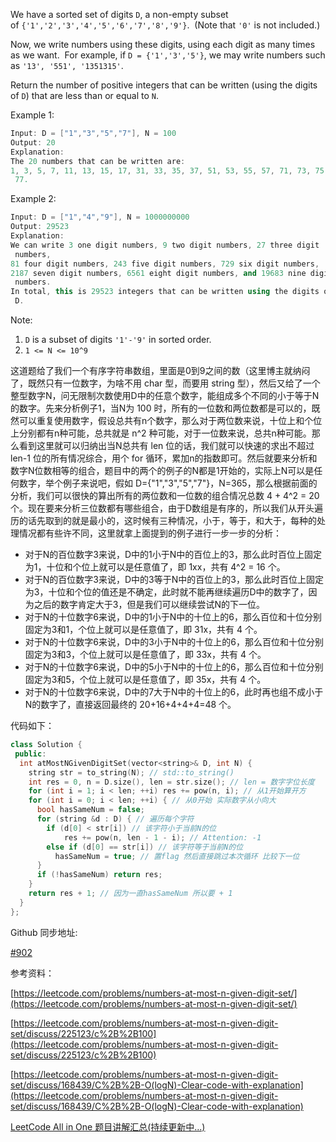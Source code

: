 We have a sorted set of digits `D`, a non-empty subset of `{'1','2','3','4','5','6','7','8','9'}`.  (Note that `'0'` is not included.)

Now, we write numbers using these digits, using each digit as many times as we want.  For example, if `D = {'1','3','5'}`, we may write numbers such as `'13', '551', '1351315'`.

Return the number of positive integers that can be written (using the digits of `D`) that are less than or equal to `N`.

Example 1:

```cpp
Input: D = ["1","3","5","7"], N = 100
Output: 20
Explanation:
The 20 numbers that can be written are:
1, 3, 5, 7, 11, 13, 15, 17, 31, 33, 35, 37, 51, 53, 55, 57, 71, 73, 75,
 77.
```

Example 2:

```cpp
Input: D = ["1","4","9"], N = 1000000000
Output: 29523
Explanation:
We can write 3 one digit numbers, 9 two digit numbers, 27 three digit
 numbers,
81 four digit numbers, 243 five digit numbers, 729 six digit numbers,
2187 seven digit numbers, 6561 eight digit numbers, and 19683 nine digit
 numbers.
In total, this is 29523 integers that can be written using the digits of
 D.
```

Note:

1. `D` is a subset of digits `'1'-'9'` in sorted order.
2. `1 <= N <= 10^9`

这道题给了我们一个有序字符串数组，里面是0到9之间的数（这里博主就纳闷了，既然只有一位数字，为啥不用 char 型，而要用 string 型），然后又给了一个整型数字N，问无限制次数使用D中的任意个数字，能组成多个不同的小于等于N的数字。先来分析例子1，当N为 100 时，所有的一位数和两位数都是可以的，既然可以重复使用数字，假设总共有n个数字，那么对于两位数来说，十位上和个位上分别都有n种可能，总共就是 n^2 种可能，对于一位数来说，总共n种可能。那么看到这里就可以归纳出当N总共有 len 位的话，我们就可以快速的求出不超过 len-1 位的所有情况综合，用个 for 循环，累加n的指数即可。然后就要来分析和数字N位数相等的组合，题目中的两个的例子的N都是1开始的，实际上N可以是任何数字，举个例子来说吧，假如 D={"1","3","5","7"}，N=365，那么根据前面的分析，我们可以很快的算出所有的两位数和一位数的组合情况总数 4 + 4^2 = 20 个。现在要来分析三位数都有哪些组合，由于D数组是有序的，所以我们从开头遍历的话先取到的就是最小的，这时候有三种情况，小于，等于，和大于，每种的处理情况都有些许不同，这里就拿上面提到的例子进行一步一步的分析：

- 对于N的百位数字3来说，D中的1小于N中的百位上的3，那么此时百位上固定为1，十位和个位上就可以是任意值了，即 1xx，共有 4^2 = 16 个。
- 对于N的百位数字3来说，D中的3等于N中的百位上的3，那么此时百位上固定为3，十位和个位的值还是不确定，此时就不能再继续遍历D中的数字了，因为之后的数字肯定大于3，但是我们可以继续尝试N的下一位。
- 对于N的十位数字6来说，D中的1小于N中的十位上的6，那么百位和十位分别固定为3和1，个位上就可以是任意值了，即 31x，共有 4 个。
- 对于N的十位数字6来说，D中的3小于N中的十位上的6，那么百位和十位分别固定为3和3，个位上就可以是任意值了，即 33x，共有 4 个。
- 对于N的十位数字6来说，D中的5小于N中的十位上的6，那么百位和十位分别固定为3和5，个位上就可以是任意值了，即 35x，共有 4 个。
- 对于N的十位数字6来说，D中的7大于N中的十位上的6，此时再也组不成小于N的数字了，直接返回最终的 20+16+4+4+4=48 个。

代码如下：

```cpp
class Solution {
 public:
  int atMostNGivenDigitSet(vector<string>& D, int N) {
    string str = to_string(N); // std::to_string()
    int res = 0, n = D.size(), len = str.size(); // len = 数字字位长度
    for (int i = 1; i < len; ++i) res += pow(n, i); // 从1开始算开方
    for (int i = 0; i < len; ++i) { // 从0开始 实际数字从小向大
      bool hasSameNum = false;
      for (string &d : D) { // 遍历每个字符
        if (d[0] < str[i]) // 该字符小于当前N的位
	        res += pow(n, len - 1 - i); // Attention: -1
        else if (d[0] == str[i]) // 该字符等于当前N的位
          hasSameNum = true; // 置flag 然后直接跳过本次循环 比较下一位
      }
      if (!hasSameNum) return res;
    }
    return res + 1; // 因为一直hasSameNum 所以要 + 1
  }
};
```

Github 同步地址:

[#902](https://github.com/grandyang/leetcode/issues/902)

参考资料：

[https://leetcode.com/problems/numbers-at-most-n-given-digit-set/](https://leetcode.com/problems/numbers-at-most-n-given-digit-set/)

[https://leetcode.com/problems/numbers-at-most-n-given-digit-set/discuss/225123/c%2B%2B100](https://leetcode.com/problems/numbers-at-most-n-given-digit-set/discuss/225123/c%2B%2B100)

[](https://leetcode.com/problems/numbers-at-most-n-given-digit-set/discuss/168439/C%2B%2B-O(logN)-Clear-code-with-explanation)[https://leetcode.com/problems/numbers-at-most-n-given-digit-set/discuss/168439/C%2B%2B-O(logN)-Clear-code-with-explanation](https://leetcode.com/problems/numbers-at-most-n-given-digit-set/discuss/168439/C%2B%2B-O(logN)-Clear-code-with-explanation)

[LeetCode All in One 题目讲解汇总(持续更新中...)](https://www.cnblogs.com/grandyang/p/4606334.html)